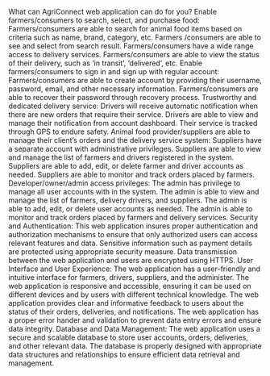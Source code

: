 What can AgriConnect web application can do for you?
Enable farmers/consumers to search, select, and purchase food:
Farmers/consumers are able to search for animal food items based on criteria such as name, brand, category, etc.
Farmers /consumers are able to see and select from search result.
Farmers/consumers have a wide range access to delivery services.
Farmers/consumers are able to view the status of their delivery, such as ‘in transit’, ‘delivered’, etc.
Enable farmers/consumers to sign in and sign up with regular account:
Farmers/consumers are able to create account by providing their username, password, email, and other necessary information.
Farmers/consumers are able to recover their password through recovery process.
Trustworthy and dedicated delivery service:
Drivers will receive automatic notification when there are new orders that require their service.
Drivers are able to view and manage their notification from account dashboard.
Their service is tracked through GPS to endure safety.
Animal food provider/suppliers are able to manage their client’s orders and the delivery service system:
Suppliers have a separate account with administrative privileges.
Suppliers are able to view and manage the list of farmers and drivers registered in the system.
Suppliers are able to add, edit, or delete farmer and driver accounts as needed.
Suppliers are able to monitor and track orders placed by farmers.
Developer/owner/admin access privileges:
The admin has privilege to manage all user accounts with in the system.
The admin is able to view and manage the list of farmers, delivery drivers, and suppliers.
The admin is able to add, edit, or delete user accounts as needed.
The admin is able to monitor and track orders placed by farmers and delivery services.
Security and Authentication:
This web application insures proper authentication and authorization mechanisms to ensure that only authorized users can access relevant features and data.
Sensitive information such as payment details are protected using appropriate security measure.
Data transmission between the web application and users are encrypted using HTTPS.
User Interface and User Experience:
The web application has a user-friendly and intuitive interface for farmers, drivers, suppliers, and the administer.
The web application is responsive and accessible, ensuring it can be used on different devices and by users with different technical knowledge.
The web application provides clear and informative feedback to users about the status of their orders, deliveries, and notifications.
The web application has a proper error hander and validation to prevent data entry errors and ensure data integrity.
Database and Data Management:
The web application uses a secure and scalable database to store user accounts, orders, deliveries, and other relevant data.
The database is properly designed with appropriate data structures and relationships to ensure efficient data retrieval and management.
